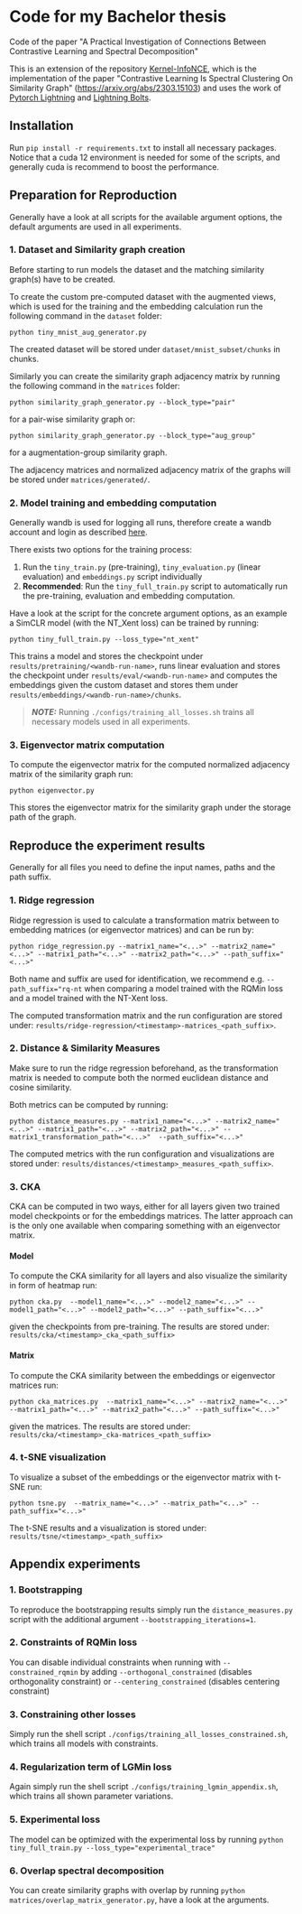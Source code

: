 # Code for my Bachelor thesis
Code of the paper "A Practical Investigation of Connections Between Contrastive Learning and Spectral Decomposition"

This is an extension of the repository [Kernel-InfoNCE](https://github.com/yifanzhang-pro/Kernel-InfoNCE), which is the implementation of the paper "Contrastive Learning Is Spectral Clustering On Similarity Graph" (https://arxiv.org/abs/2303.15103) and uses the work of [Pytorch Lightning](https://github.com/Lightning-AI/pytorch-lightning) and [Lightning Bolts](https://github.com/Lightning-Universe/lightning-bolts/tree/master). 


## Installation 

Run `pip install -r requirements.txt` to install all necessary packages. Notice that a cuda 12 environment is needed for some of the scripts, and generally cuda is recommend to boost the performance.

## Preparation for Reproduction
Generally have a look at all scripts for the available argument options, the default arguments are used in all experiments.

### 1. Dataset and Similarity graph creation
Before starting to run models the dataset and the matching similarity graph(s) have to be created. 

To create the custom pre-computed dataset with the augmented views, which is used for the training and the embedding calculation run the following command in the `dataset` folder: 

```shell 
python tiny_mnist_aug_generator.py
```

The created dataset will be stored under `dataset/mnist_subset/chunks` in chunks. 

Similarly you can create the similarity graph adjacency matrix by running the following command in the `matrices` folder: 

```shell 
python similarity_graph_generator.py --block_type="pair"
```
for a pair-wise similarity graph or: 
```shell 
python similarity_graph_generator.py --block_type="aug_group"
```
for a augmentation-group similarity graph. 

The adjacency matrices and normalized adjacency matrix of the graphs will be stored under `matrices/generated/`.

### 2. Model training and embedding computation
Generally wandb is used for logging all runs, therefore create a wandb account and login as described [here](https://docs.wandb.ai/quickstart/).

There exists two options for the training process: 

1) Run the `tiny_train.py` (pre-training), `tiny_evaluation.py` (linear evaluation) and `embeddings.py` script individually 
2) **Recommended**: Run the `tiny_full_train.py` script to automatically run the pre-training, evaluation and embedding computation. 

Have a look at the script for the concrete argument options, as an example a SimCLR model (with the NT_Xent loss) can be trained by running: 

```shell
python tiny_full_train.py --loss_type="nt_xent"
```

This trains a model and stores the checkpoint under `results/pretraining/<wandb-run-name>`, runs linear evaluation and stores the checkpoint under `results/eval/<wandb-run-name>` and computes the embeddings given the custom dataset and stores them under `results/embeddings/<wandb-run-name>/chunks`.

> **_NOTE:_** Running `./configs/training_all_losses.sh` trains all necessary models used in all experiments.

### 3. Eigenvector matrix computation 

To compute the eigenvector matrix for the computed normalized adjacency matrix of the similarity graph run: 

```shell 
python eigenvector.py
```
This stores the eigenvector matrix for the similarity graph under the storage path of the graph. 


## Reproduce the experiment results 

Generally for all files you need to define the input names, paths and the path suffix. 

### 1. Ridge regression 
Ridge regression is used to calculate a transformation matrix between to embedding matrices (or eigenvector matrices) and can be run by: 

```shell 
python ridge_regression.py --matrix1_name="<...>" --matrix2_name="<...>" --matrix1_path="<...>" --matrix2_path="<...>" --path_suffix="<...>"
```
Both name and suffix are used for identification, we recommend e.g. `--path_suffix="rq-nt` when comparing a model trained with the RQMin loss and a model trained with the NT-Xent loss. 

The computed transformation matrix and the run configuration are stored under: `results/ridge-regression/<timestamp>-matrices_<path_suffix>`.

### 2. Distance & Similarity Measures 

Make sure to run the ridge regression beforehand, as the transformation matrix is needed to compute both the normed euclidean distance and cosine similarity. 

Both metrics can be computed by running: 

```shell 
python distance_measures.py --matrix1_name="<...>" --matrix2_name="<...>" --matrix1_path="<...>" --matrix2_path="<...>" --matrix1_transformation_path="<...>"  --path_suffix="<...>"
```

The computed metrics with the run configuration and visualizations are stored under: `results/distances/<timestamp>_measures_<path_suffix>`.

### 3. CKA 

CKA can be computed in two ways, either for all layers given two trained model checkpoints or for the embeddings matrices. The latter approach can is the only one available when comparing something with an eigenvector matrix.

#### Model 

To compute the CKA similarity for all layers and also visualize the similarity in form of heatmap run: 

```shell
python cka.py  --model1_name="<...>" --model2_name="<...>" --model1_path="<...>" --model2_path="<...>" --path_suffix="<...>"
```
given the checkpoints from pre-training. The results are stored under: `results/cka/<timestamp>_cka_<path_suffix>`

#### Matrix 

To compute the CKA similarity between the embeddings or eigenvector matrices run: 

```shell
python cka_matrices.py  --matrix1_name="<...>" --matrix2_name="<...>" --matrix1_path="<...>" --matrix2_path="<...>" --path_suffix="<...>"
```
given the matrices. The results are stored under: `results/cka/<timestamp>_cka-matrices_<path_suffix>`


### 4. t-SNE visualization 

To visualize a subset of the embeddings or the eigenvector matrix with t-SNE run: 

```shell
python tsne.py  --matrix_name="<...>" --matrix_path="<...>" --path_suffix="<...>"
```

The t-SNE results and a visualization is stored under: `results/tsne/<timestamp>_<path_suffix>`


## Appendix experiments

### 1. Bootstrapping 
To reproduce the bootstrapping results simply run the `distance_measures.py` script with the additional argument `--bootstrapping_iterations=1`. 

### 2. Constraints of RQMin loss 
You can disable individual constraints when running with `--constrained_rqmin` by adding `--orthogonal_constrained` (disables orthogonality constraint) or `--centering_constrained` (disables centering constraint)

### 3. Constraining other losses 
Simply run the shell script `./configs/training_all_losses_constrained.sh`, which trains all models with constraints. 

### 4. Regularization term of LGMin loss 
Again simply run the shell script `./configs/training_lgmin_appendix.sh`, which trains all shown parameter variations. 

### 5. Experimental loss 
The model can be optimized with the experimental loss by running `python tiny_full_train.py --loss_type="experimental_trace"`

### 6. Overlap spectral decomposition   
You can create similarity graphs with overlap by running `python matrices/overlap_matrix_generator.py`, have a look at the arguments.  